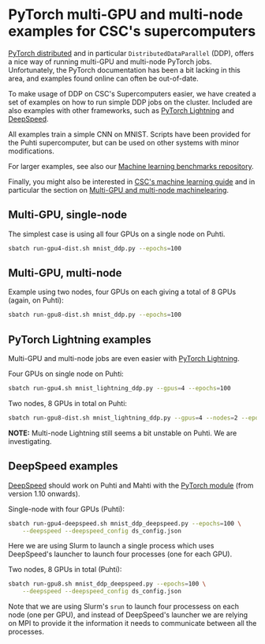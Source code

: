 # PyTorch multi-GPU and multi-node examples for CSC's supercomputers

[PyTorch distributed][pytorch_dist] and in particular
`DistributedDataParallel` (DDP), offers a nice way of running
multi-GPU and multi-node PyTorch jobs. Unfortunately, the PyTorch
documentation has been a bit lacking in this area, and examples found
online can often be out-of-date.

To make usage of DDP on CSC's Supercomputers easier, we have created a
set of examples on how to run simple DDP jobs on the cluster. Included
are also examples with other frameworks, such as [PyTorch
Lightning][lightning] and [DeepSpeed][deepspeed].

All examples train a simple CNN on MNIST. Scripts have been provided
for the Puhti supercomputer, but can be used on other systems with
minor modifications.

For larger examples, see also our [Machine learning benchmarks
repository](https://github.com/mvsjober/ml-benchmarks).

Finally, you might also be interested in [CSC's machine learning
guide](https://docs.csc.fi/support/tutorials/ml-guide/) and in
particular the section on [Multi-GPU and multi-node
machinelearing](https://docs.csc.fi/support/tutorials/ml-multi/).


## Multi-GPU, single-node

The simplest case is using all four GPUs on a single node on Puhti.

```bash
sbatch run-gpu4-dist.sh mnist_ddp.py --epochs=100
```

## Multi-GPU, multi-node

Example using two nodes, four GPUs on each giving a total of 8 GPUs (again, on Puhti):

```bash
sbatch run-gpu8-dist.sh mnist_ddp.py --epochs=100
```


## PyTorch Lightning examples

Multi-GPU and multi-node jobs are even easier with [PyTorch Lightning][lightning].

Four GPUs on single node on Puhti:

```bash
sbatch run-gpu4.sh mnist_lightning_ddp.py --gpus=4 --epochs=100
```

Two nodes, 8 GPUs in total on Puhti:

```bash
sbatch run-gpu8-dist.sh mnist_lightning_ddp.py --gpus=4 --nodes=2 --epochs=100
```

**NOTE:** Multi-node Lightning still seems a bit unstable on Puhti. We are
investigating.


## DeepSpeed examples

[DeepSpeed][deepspeed] should work on Puhti and Mahti with the
[PyTorch module](https://docs.csc.fi/apps/pytorch/) (from version 1.10
onwards).

Single-node with four GPUs (Puhti):

```bash
sbatch run-gpu4-deepspeed.sh mnist_ddp_deepspeed.py --epochs=100 \
    --deepspeed --deepspeed_config ds_config.json
```

Here we are using Slurm to launch a single process which uses DeepSpeed's
launcher to launch four processes (one for each GPU).

Two nodes, 8 GPUs in total (Puhti):

```bash
sbatch run-gpu8.sh mnist_ddp_deepspeed.py --epochs=100 \
    --deepspeed --deepspeed_config ds_config.json
```

Note that we are using Slurm's `srun` to launch four processess on each node
(one per GPU), and instead of DeepSpeed's launcher we are relying on MPI to
provide it the information it needs to communicate between all the processes.


[pytorch_dist]: https://pytorch.org/tutorials/beginner/dist_overview.html
[ddp]: https://pytorch.org/docs/stable/generated/torch.nn.parallel.DistributedDataParallel.html
[lightning]: https://www.pytorchlightning.ai/
[deepspeed]: https://www.deepspeed.ai/
